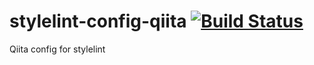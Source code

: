 # stylelint-config-qiita [![Build Status](https://travis-ci.org/morishitter/stylelint-config-qiita.svg)](https://travis-ci.org/morishitter/stylelint-config-qiita)

Qiita config for stylelint

